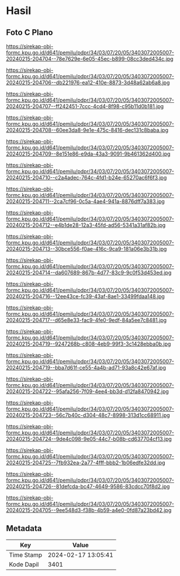 # Hasil

## Foto C Plano

https://sirekap-obj-formc.kpu.go.id/d641/pemilu/pdpr/34/03/07/20/05/3403072005007-20240215-204704--78e7629e-6e05-45ec-b899-08cc3ded434c.jpg

https://sirekap-obj-formc.kpu.go.id/d641/pemilu/pdpr/34/03/07/20/05/3403072005007-20240215-204706--db221976-ea12-410e-8873-3d48a62ab6a8.jpg

https://sirekap-obj-formc.kpu.go.id/d641/pemilu/pdpr/34/03/07/20/05/3403072005007-20240215-204707--ff242451-7ccc-4cd4-8f98-c95b11d0b181.jpg

https://sirekap-obj-formc.kpu.go.id/d641/pemilu/pdpr/34/03/07/20/05/3403072005007-20240215-204708--60ee3da8-9e1e-475c-8416-dec131c8baba.jpg

https://sirekap-obj-formc.kpu.go.id/d641/pemilu/pdpr/34/03/07/20/05/3403072005007-20240215-204709--8e151e86-e9da-43a3-9091-9b461362d400.jpg

https://sirekap-obj-formc.kpu.go.id/d641/pemilu/pdpr/34/03/07/20/05/3403072005007-20240215-204710--c2a4adec-764c-4fd1-b24e-65270ac6f6f3.jpg

https://sirekap-obj-formc.kpu.go.id/d641/pemilu/pdpr/34/03/07/20/05/3403072005007-20240215-204711--2ca7cf96-0c5a-4ae4-941a-8876dff7a383.jpg

https://sirekap-obj-formc.kpu.go.id/d641/pemilu/pdpr/34/03/07/20/05/3403072005007-20240215-204712--e4b1de28-12a3-45fd-ad56-5341a31af82b.jpg

https://sirekap-obj-formc.kpu.go.id/d641/pemilu/pdpr/34/03/07/20/05/3403072005007-20240215-204713--30bce556-f0ae-416c-9ca9-181a06e3b31b.jpg

https://sirekap-obj-formc.kpu.go.id/d641/pemilu/pdpr/34/03/07/20/05/3403072005007-20240215-204714--da607689-867b-4d77-83c9-9c0f53d453ed.jpg

https://sirekap-obj-formc.kpu.go.id/d641/pemilu/pdpr/34/03/07/20/05/3403072005007-20240215-204716--12ee43ce-fc39-43af-8ae1-33499fdaa148.jpg

https://sirekap-obj-formc.kpu.go.id/d641/pemilu/pdpr/34/03/07/20/05/3403072005007-20240215-204717--d65e8e33-fac9-4fe0-9edf-84a5ee7c8481.jpg

https://sirekap-obj-formc.kpu.go.id/d641/pemilu/pdpr/34/03/07/20/05/3403072005007-20240215-204719--9247268b-c808-4eb9-99f3-3c1428ebba0b.jpg

https://sirekap-obj-formc.kpu.go.id/d641/pemilu/pdpr/34/03/07/20/05/3403072005007-20240215-204719--bba7d61f-ce55-4a4b-ad71-93a8c42e67af.jpg

https://sirekap-obj-formc.kpu.go.id/d641/pemilu/pdpr/34/03/07/20/05/3403072005007-20240215-204722--95afa256-7f09-4ee4-bb3d-d12fa8470942.jpg

https://sirekap-obj-formc.kpu.go.id/d641/pemilu/pdpr/34/03/07/20/05/3403072005007-20240215-204723--56c7b40c-d304-48c7-8998-313d1cc68911.jpg

https://sirekap-obj-formc.kpu.go.id/d641/pemilu/pdpr/34/03/07/20/05/3403072005007-20240215-204724--9de4c098-9e05-44c7-b08b-cd637704cf13.jpg

https://sirekap-obj-formc.kpu.go.id/d641/pemilu/pdpr/34/03/07/20/05/3403072005007-20240215-204725--7fb932ea-2a77-4fff-bbb2-1b06edfe32dd.jpg

https://sirekap-obj-formc.kpu.go.id/d641/pemilu/pdpr/34/03/07/20/05/3403072005007-20240215-204726--81defcda-bc47-4649-9586-83cdcc70f8d2.jpg

https://sirekap-obj-formc.kpu.go.id/d641/pemilu/pdpr/34/03/07/20/05/3403072005007-20240215-204705--9ee548d3-f38b-4b59-a4e0-0fd87a23bd42.jpg


## Metadata

| Key        | Value               |
| ---------- | ------------------- |
| Time Stamp | 2024-02-17 13:05:41 |
| Kode Dapil | 3401                |



